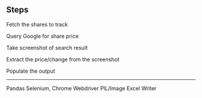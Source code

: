 ## Steps

Fetch the shares to track

Query Google for share price

Take screenshot of search result

Extract the price/change from the screenshot

Populate the output

---

Pandas
Selenium, Chrome Webdriver
PIL/Image
Excel Writer
